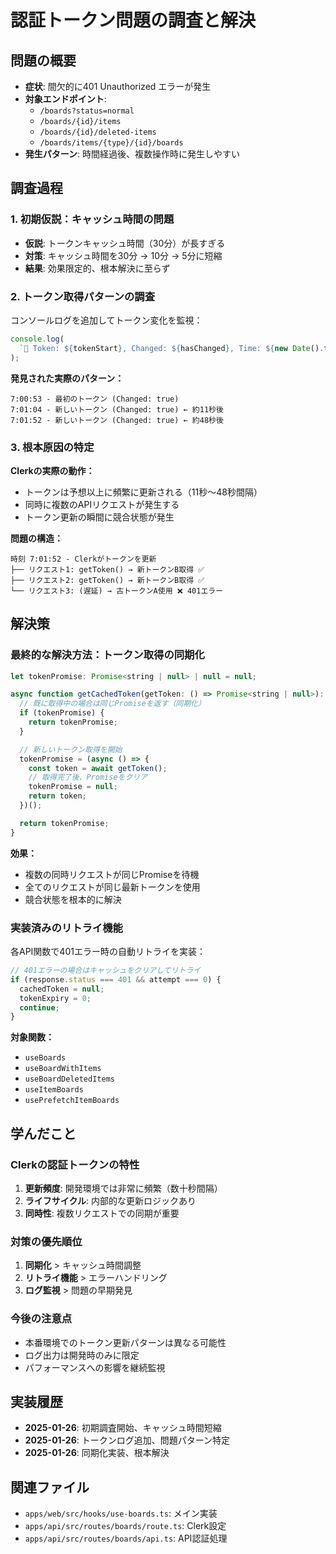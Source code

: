 # 認証トークン問題の調査と解決

## 問題の概要

- **症状**: 間欠的に401 Unauthorized エラーが発生
- **対象エンドポイント**:
  - `/boards?status=normal`
  - `/boards/{id}/items`
  - `/boards/{id}/deleted-items`
  - `/boards/items/{type}/{id}/boards`
- **発生パターン**: 時間経過後、複数操作時に発生しやすい

## 調査過程

### 1. 初期仮説：キャッシュ時間の問題

- **仮説**: トークンキャッシュ時間（30分）が長すぎる
- **対策**: キャッシュ時間を30分 → 10分 → 5分に短縮
- **結果**: 効果限定的、根本解決に至らず

### 2. トークン取得パターンの調査

コンソールログを追加してトークン変化を監視：

```javascript
console.log(
  `🔑 Token: ${tokenStart}, Changed: ${hasChanged}, Time: ${new Date().toLocaleTimeString()}`,
);
```

**発見された実際のパターン：**

```
7:00:53 - 最初のトークン (Changed: true)
7:01:04 - 新しいトークン (Changed: true) ← 約11秒後
7:01:52 - 新しいトークン (Changed: true) ← 約48秒後
```

### 3. 根本原因の特定

**Clerkの実際の動作：**

- トークンは予想以上に頻繁に更新される（11秒〜48秒間隔）
- 同時に複数のAPIリクエストが発生する
- トークン更新の瞬間に競合状態が発生

**問題の構造：**

```
時刻 7:01:52 - Clerkがトークンを更新
├── リクエスト1: getToken() → 新トークンB取得 ✅
├── リクエスト2: getToken() → 新トークンB取得 ✅
└── リクエスト3: (遅延) → 古トークンA使用 ❌ 401エラー
```

## 解決策

### 最終的な解決方法：トークン取得の同期化

```javascript
let tokenPromise: Promise<string | null> | null = null;

async function getCachedToken(getToken: () => Promise<string | null>): Promise<string | null> {
  // 既に取得中の場合は同じPromiseを返す（同期化）
  if (tokenPromise) {
    return tokenPromise;
  }

  // 新しいトークン取得を開始
  tokenPromise = (async () => {
    const token = await getToken();
    // 取得完了後、Promiseをクリア
    tokenPromise = null;
    return token;
  })();

  return tokenPromise;
}
```

**効果：**

- 複数の同時リクエストが同じPromiseを待機
- 全てのリクエストが同じ最新トークンを使用
- 競合状態を根本的に解決

### 実装済みのリトライ機能

各API関数で401エラー時の自動リトライを実装：

```javascript
// 401エラーの場合はキャッシュをクリアしてリトライ
if (response.status === 401 && attempt === 0) {
  cachedToken = null;
  tokenExpiry = 0;
  continue;
}
```

**対象関数：**

- `useBoards`
- `useBoardWithItems`
- `useBoardDeletedItems`
- `useItemBoards`
- `usePrefetchItemBoards`

## 学んだこと

### Clerkの認証トークンの特性

1. **更新頻度**: 開発環境では非常に頻繁（数十秒間隔）
2. **ライフサイクル**: 内部的な更新ロジックあり
3. **同時性**: 複数リクエストでの同期が重要

### 対策の優先順位

1. **同期化** > キャッシュ時間調整
2. **リトライ機能** > エラーハンドリング
3. **ログ監視** > 問題の早期発見

### 今後の注意点

- 本番環境でのトークン更新パターンは異なる可能性
- ログ出力は開発時のみに限定
- パフォーマンスへの影響を継続監視

## 実装履歴

- **2025-01-26**: 初期調査開始、キャッシュ時間短縮
- **2025-01-26**: トークンログ追加、問題パターン特定
- **2025-01-26**: 同期化実装、根本解決

## 関連ファイル

- `apps/web/src/hooks/use-boards.ts`: メイン実装
- `apps/api/src/routes/boards/route.ts`: Clerk設定
- `apps/api/src/routes/boards/api.ts`: API認証処理
